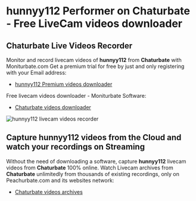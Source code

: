 # hunnyy112 Performer on Chaturbate - Free LiveCam videos downloader

## Chaturbate Live Videos Recorder

Monitor and record livecam videos of **hunnyy112** from **Chaturbate** with Moniturbate.com
Get a premium trial for free by just and only registering with your Email address:
* [hunnyy112 Premium videos downloader](https://moniturbate.com/request-demo-licence-key.html)

Free livecam videos downloader - Moniturbate Software:
* [Chaturbate videos downloader](https://moniturbate.com/moniturbate-download-software.html)

![hunnyy112 livecam videos recorder](https://peachurnet.com/templates/moniturbate-software.png)


## Capture hunnyy112 videos from the Cloud and watch your recordings on Streaming

Without the need of downloading a software, capture **hunnyy112** livecam videos from **Chaturbate** 100% online.
Watch Livecam archives from **Chaturbate** unlimitedly from thousands of existing recordings, only on Peachurbate.com and its websites network:
* [Chaturbate videos archives](https://peachurnet.com/)